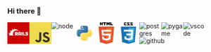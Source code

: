 ### Hi there 👋

<img align="left" alt="rails" width="50px" src="https://raw.githubusercontent.com/github/explore/80688e429a7d4ef2fca1e82350fe8e3517d3494d/topics/rails/rails.png" />

<img align="left" alt="javascript" width="50px" src="https://raw.githubusercontent.com/github/explore/80688e429a7d4ef2fca1e82350fe8e3517d3494d/topics/javascript/javascript.png" />

<img align="left" alt="node" width="50px" src="https://cdn-icons-png.flaticon.com/512/919/919825.png" />

<img align="left" alt="python" width="50px" src="https://raw.githubusercontent.com/github/explore/80688e429a7d4ef2fca1e82350fe8e3517d3494d/topics/python/python.png" />


<img align="left" alt="html" width="50px" src="https://raw.githubusercontent.com/github/explore/80688e429a7d4ef2fca1e82350fe8e3517d3494d/topics/html/html.png" />

<img align="left" alt="css" width="50px" src="https://raw.githubusercontent.com/github/explore/80688e429a7d4ef2fca1e82350fe8e3517d3494d/topics/css/css.png" />

<img align="left" alt="postgres" width="50px" src="https://www.pngkey.com/png/detail/466-4667821_postgres-logo.png" />

<img align="left" alt="pygame" width="50px" src="https://miro.medium.com/max/640/0*nr8xfIriulC1eIkW.png" />

<img align="left" alt="vscode" width="50px" src="https://ih1.redbubble.net/image.1470587088.2816/st,small,845x845-pad,1000x1000,f8f8f8.jpg" />

<img alt="github" width="50px" src="https://github.githubassets.com/images/modules/logos_page/GitHub-Mark.png" />

<!--
**helloecho12345/helloecho12345** is a ✨ _special_ ✨ repository because its `README.md` (this file) appears on your GitHub profile.

Here are some ideas to get you started:

- 🔭 I’m currently working on ...
- 🌱 I’m currently learning ...
- 👯 I’m looking to collaborate on ...
- 🤔 I’m looking for help with ...
- 💬 Ask me about ...
- 📫 How to reach me: ...
- 😄 Pronouns: ...
- ⚡ Fun fact: ...

<img align="left" alt="phaser3" width="26px" src="https://raw.githubusercontent.com/github/explore/80688e429a7d4ef2fca1e82350fe8e3517d3494d/topics/phaser/phaser.png" />

<img align="left" alt="logicPro" width="26px" src="https://upload.wikimedia.org/wikipedia/en/e/e2/2015_Logic_Pro_Logo.png" />
-->
